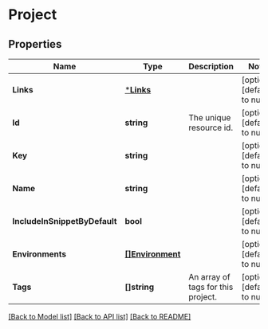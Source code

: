 # Project

## Properties
Name | Type | Description | Notes
------------ | ------------- | ------------- | -------------
**Links** | [***Links**](Links.md) |  | [optional] [default to null]
**Id** | **string** | The unique resource id. | [optional] [default to null]
**Key** | **string** |  | [optional] [default to null]
**Name** | **string** |  | [optional] [default to null]
**IncludeInSnippetByDefault** | **bool** |  | [optional] [default to null]
**Environments** | [**[]Environment**](Environment.md) |  | [optional] [default to null]
**Tags** | **[]string** | An array of tags for this project. | [optional] [default to null]

[[Back to Model list]](../README.md#documentation-for-models) [[Back to API list]](../README.md#documentation-for-api-endpoints) [[Back to README]](../README.md)


